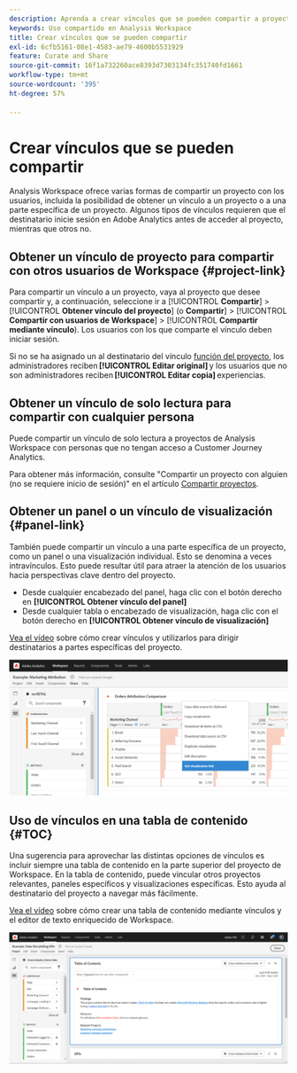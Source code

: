 ```yaml
---
description: Aprenda a crear vínculos que se pueden compartir a proyectos o visualizaciones
keywords: Uso compartido en Analysis Workspace
title: Crear vínculos que se pueden compartir
exl-id: 6cfb5161-08e1-4583-ae79-4600b5531929
feature: Curate and Share
source-git-commit: 16f1a732260ace8393d7303134fc351740fd1661
workflow-type: tm+mt
source-wordcount: '395'
ht-degree: 57%

---
```


# Crear vínculos que se pueden compartir

Analysis Workspace ofrece varias formas de compartir un proyecto con los usuarios, incluida la posibilidad de obtener un vínculo a un proyecto o a una parte específica de un proyecto. Algunos tipos de vínculos requieren que el destinatario inicie sesión en Adobe Analytics antes de acceder al proyecto, mientras que otros no.

## Obtener un vínculo de proyecto para compartir con otros usuarios de Workspace {#project-link}

Para compartir un vínculo a un proyecto, vaya al proyecto que desee compartir y, a continuación, seleccione ir a [!UICONTROL **Compartir**] > [!UICONTROL **Obtener vínculo del proyecto**] (o **Compartir**] > [!UICONTROL **Compartir con usuarios de Workspace**] > [!UICONTROL **Compartir mediante vínculo**). Los usuarios con los que comparte el vínculo deben iniciar sesión.

Si no se ha asignado un al destinatario del vínculo [función del proyecto](https://experienceleague.adobe.com/docs/analytics/analyze/analysis-workspace/curate-share/share-projects.html?lang=es), los administradores reciben **[!UICONTROL Editar original]** y los usuarios que no son administradores reciben **[!UICONTROL Editar copia]** experiencias.

## Obtener un vínculo de solo lectura para compartir con cualquier persona

Puede compartir un vínculo de solo lectura a proyectos de Analysis Workspace con personas que no tengan acceso a Customer Journey Analytics.

Para obtener más información, consulte &quot;Compartir un proyecto con alguien (no se requiere inicio de sesión)&quot; en el artículo [Compartir proyectos](/help/analysis-workspace/curate-share/share-projects.md).

## Obtener un panel o un vínculo de visualización {#panel-link}

También puede compartir un vínculo a una parte específica de un proyecto, como un panel o una visualización individual. Esto se denomina a veces intravínculos. Esto puede resultar útil para atraer la atención de los usuarios hacia perspectivas clave dentro del proyecto.

* Desde cualquier encabezado del panel, haga clic con el botón derecho en **[!UICONTROL Obtener vínculo del panel]**
* Desde cualquier tabla o encabezado de visualización, haga clic con el botón derecho en **[!UICONTROL Obtener vínculo de visualización]**

[Vea el vídeo](https://experienceleague.adobe.com/docs/analytics-learn/tutorials/analysis-workspace/visualizations/intra-linking-in-analysis-workspace.html?lang=es) sobre cómo crear vínculos y utilizarlos para dirigir destinatarios a partes específicas del proyecto.

![Después de hacer clic con el botón derecho en el encabezado, el menú desplegable resalta el vínculo Obtener visualización.](assets/get-viz-link.png)

## Uso de vínculos en una tabla de contenido {#TOC}

Una sugerencia para aprovechar las distintas opciones de vínculos es incluir siempre una tabla de contenido en la parte superior del proyecto de Workspace. En la tabla de contenido, puede vincular otros proyectos relevantes, paneles específicos y visualizaciones específicas. Esto ayuda al destinatario del proyecto a navegar más fácilmente.

[Vea el vídeo](https://experienceleague.adobe.com/docs/analytics-learn/tutorials/analysis-workspace/navigating-workspace-projects/create-a-toc-in-analysis-workspace.html?lang=es) sobre cómo crear una tabla de contenido mediante vínculos y el editor de texto enriquecido de Workspace.

![Tabla de contenido de un proyecto.](assets/toc.png)
